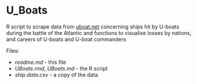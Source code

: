 # U_Boats

R script to scrape data from [uboat.net](http://uboat.net/) concerning ships hit by U-boats during the battle of the Atlantic and functions to visualise losses by nations, and careers of U-boats and U-boat commanders

Files:

- *readme.md* - this file
- *UBoats.rmd*, *UBoats.md* - the R script
- *ship.data.csv* - a copy of the data